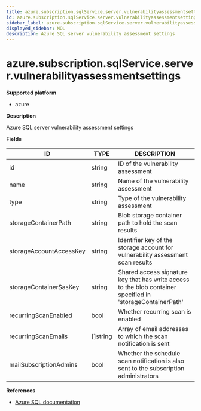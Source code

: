 ```yaml
---
title: azure.subscription.sqlService.server.vulnerabilityassessmentsettings
id: azure.subscription.sqlService.server.vulnerabilityassessmentsettings
sidebar_label: azure.subscription.sqlService.server.vulnerabilityassessmentsettings
displayed_sidebar: MQL
description: Azure SQL server vulnerability assessment settings
---
```


# azure.subscription.sqlService.server.vulnerabilityassessmentsettings

**Supported platform**

- azure

**Description**

Azure SQL server vulnerability assessment settings

**Fields**

| ID                      | TYPE             | DESCRIPTION                                                                                                 |
| ----------------------- | ---------------- | ----------------------------------------------------------------------------------------------------------- |
| id                      | string           | ID of the vulnerability assessment                                                                          |
| name                    | string           | Name of the vulnerability assessment                                                                        |
| type                    | string           | Type of the vulnerability assessment                                                                        |
| storageContainerPath    | string           | Blob storage container path to hold the scan results                                                        |
| storageAccountAccessKey | string           | Identifier key of the storage account for vulnerability assessment scan results                             |
| storageContainerSasKey  | string           | Shared access signature key that has write access to the blob container specified in 'storageContainerPath' |
| recurringScanEnabled    | bool             | Whether recurring scan is enabled                                                                           |
| recurringScanEmails     | &#91;&#93;string | Array of email addresses to which the scan notification is sent                                             |
| mailSubscriptionAdmins  | bool             | Whether the schedule scan notification is also sent to the subscription administrators                      |

**References**

- [Azure SQL documentation](https://learn.microsoft.com/en-us/azure/azure-sql/)
